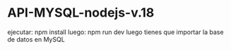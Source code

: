 # API-MYSQL-nodejs-v.18

ejecutar: 
npm install 
luego: 
npm run dev
luego tienes que importar la base de datos en MySQL

